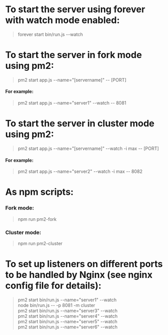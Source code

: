 # To start the server using forever with watch mode enabled:
>forever start bin/run.js --watch

# To start the server in fork mode using pm2:  
>pm2 start app.js --name="[servername]" -- [PORT]  
#### For example:  
>pm2 start app.js --name="server1" --watch -- 8081

# To start the server in cluster mode using pm2:  
>pm2 start app.js --name="[servername]" --watch -i max -- [PORT]  
#### For example:  
>pm2 start app.js --name="server2" --watch -i max -- 8082

# As npm scripts:  
### Fork mode:
>npm run pm2-fork
### Cluster mode:
>npm run pm2-cluster

# To set up listeners on different ports to be handled by Nginx (see nginx config file for details):
>pm2 start bin/run.js --name="server1" --watch  
>node bin/run.js -- -p 8081 -m cluster  
>pm2 start bin/run.js --name="server3" --watch  
>pm2 start bin/run.js --name="server4" --watch  
>pm2 start bin/run.js --name="server5" --watch  
>pm2 start bin/run.js --name="server6" --watch 
